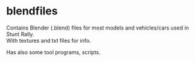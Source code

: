 blendfiles
==========

Contains Blender (.blend) files for most models and vehicles/cars used in Stunt Rally.  
With textures and txt files for info.  

Has also some tool programs, scripts.
